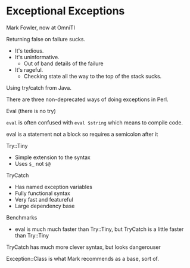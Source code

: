 # Exceptional Exceptions

Mark Fowler, now at OmniTI

Returning false on failure sucks.

* It's tedious.
* It's uninformative.
    * Out of band details of the failure
* It's rageful.
    * Checking state all the way to the top of the stack sucks.


Using try/catch from Java.

There are three non-deprecated ways of doing exceptions in Perl.

Eval (there is no try)

`eval` is often confused with `eval $string` which means to compile code.

eval is a statement not a block so requires a semicolon after it

Try::Tiny
* Simple extension to the syntax
* Uses `$_` not `$@`

TryCatch
* Has named exception variables
* Fully functional syntax
* Very fast and featureful
* Large dependency base

Benchmarks
* eval is much much faster than Try::Tiny, but TryCatch is a little faster than Try::Tiny

TryCatch has much more clever syntax, but looks dangerouser

Exception::Class is what Mark recommends as a base, sort of.
